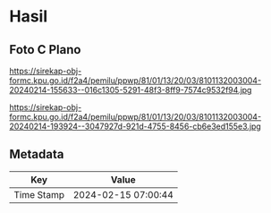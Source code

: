 # Hasil

## Foto C Plano

https://sirekap-obj-formc.kpu.go.id/f2a4/pemilu/ppwp/81/01/13/20/03/8101132003004-20240214-155633--016c1305-5291-48f3-8ff9-7574c9532f94.jpg

https://sirekap-obj-formc.kpu.go.id/f2a4/pemilu/ppwp/81/01/13/20/03/8101132003004-20240214-193924--3047927d-921d-4755-8456-cb6e3ed155e3.jpg


## Metadata

| Key        | Value               |
| ---------- | ------------------- |
| Time Stamp | 2024-02-15 07:00:44 |



